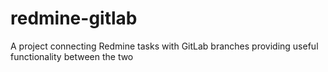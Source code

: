 # redmine-gitlab
A project connecting Redmine tasks with GitLab branches providing useful functionality between the two
